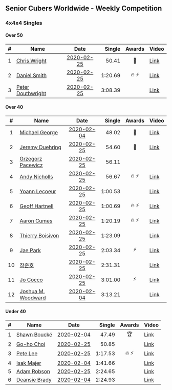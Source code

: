 ## Senior Cubers Worldwide - Weekly Competition
### 4x4x4 Singles

#### Over 50

| # | Name | Date | Single | Awards | Video |
| :--: | -- | :--: | --: | :--: | -- |
| 1 | [Chris Wright](../persons/chris_wright.md) | [2020-02-25](2020-02-25.md) | 50.41 | 🥈 | [Link](https://www.facebook.com/events/805797596592397/permalink/808666752972148/) |
| 2 | [Daniel Smith](../persons/daniel_smith.md) | [2020-02-25](2020-02-25.md) | 1:20.69 | 🔥 ⚡ | [Link](https://www.facebook.com/events/805797596592397/permalink/806362596535897/) |
| 3 | [Peter Douthwright](../persons/peter_douthwright.md) | [2020-02-25](2020-02-25.md) | 3:08.39 |  | [Link](https://www.facebook.com/events/805797596592397/permalink/808006496371507/) |

#### Over 40

| # | Name | Date | Single | Awards | Video |
| :--: | -- | :--: | --: | :--: | -- |
| 1 | [Michael George](../persons/michael_george.md) | [2020-02-04](2020-02-04.md) | 48.02 | 🥇 | [Link](https://www.facebook.com/michael.george.545/videos/10212920017115516/) |
| 2 | [Jeremy Duehring](../persons/jeremy_duehring.md) | [2020-02-25](2020-02-25.md) | 54.60 | 🥉 | [Link](https://www.facebook.com/events/805797596592397/permalink/809541269551363/) |
| 3 | [Grzegorz Pacewicz](../persons/grzegorz_pacewicz.md) | [2020-02-25](2020-02-25.md) | 56.11 |  | |
| 4 | [Andy Nicholls](../persons/andy_nicholls.md) | [2020-02-25](2020-02-25.md) | 56.67 | 🔥 ⚡ | [Link](https://www.facebook.com/events/805797596592397/permalink/808258373012986/) |
| 5 | [Yoann Lecoeur](../persons/yoann_lecoeur.md) | [2020-02-25](2020-02-25.md) | 1:00.53 |  | [Link](https://www.facebook.com/events/805797596592397/permalink/808608119644678/) |
| 6 | [Geoff Hartnell](../persons/geoff_hartnell.md) | [2020-02-25](2020-02-25.md) | 1:00.69 | 🔥 ⚡ | [Link](https://www.facebook.com/events/805797596592397/permalink/809463586225798/) |
| 7 | [Aaron Cumes](../persons/aaron_cumes.md) | [2020-02-25](2020-02-25.md) | 1:20.19 | 🔥 ⚡ | [Link](https://www.facebook.com/events/805797596592397/permalink/808568046315352/) |
| 8 | [Thierry Boisivon](../persons/thierry_boisivon.md) | [2020-02-25](2020-02-25.md) | 1:23.09 |  | [Link](https://www.facebook.com/events/805797596592397/permalink/810222906149866/) |
| 9 | [Jae Park](../persons/jae_park.md) | [2020-02-25](2020-02-25.md) | 2:03.34 | ⚡ | [Link](https://www.facebook.com/events/805797596592397/permalink/806066883232135/) |
| 10 | [장준호](../persons/장준호.md) | [2020-02-25](2020-02-25.md) | 2:31.31 |  | [Link](https://www.facebook.com/events/805797596592397/permalink/810015492837274/) |
| 11 | [Jo Cocco](../persons/jo_cocco.md) | [2020-02-25](2020-02-25.md) | 3:01.00 | ⚡ | [Link](https://www.facebook.com/events/805797596592397/permalink/809394926232664/) |
| 12 | [Joshua M. Woodward](../persons/joshua_m._woodward.md) | [2020-02-04](2020-02-04.md) | 3:13.21 |  | [Link](https://www.facebook.com/joshua.m.woodward.9/videos/10157599917355342/) |

#### Under 40

| # | Name | Date | Single | Awards | Video |
| :--: | -- | :--: | --: | :--: | -- |
| 1 | [Shawn Boucké](../persons/shawn_boucke.md) | [2020-02-04](2020-02-04.md) | 47.49 | 🏆 | [Link](https://www.facebook.com/groups/1604105099735401/permalink/2134991299980109/) |
| 2 | [Go-ho Choi](../persons/go-ho_choi.md) | [2020-02-25](2020-02-25.md) | 50.85 |  | [Link](https://www.facebook.com/events/805797596592397/permalink/805989376573219/) |
| 3 | [Pete Lee](../persons/pete_lee.md) | [2020-02-25](2020-02-25.md) | 1:17.53 | 🔥 ⚡ | [Link](https://www.facebook.com/events/805797596592397/permalink/808919202946903/) |
| 4 | [Isak Majer](../persons/isak_majer.md) | [2020-02-04](2020-02-04.md) | 1:41.66 |  | [Link](https://www.facebook.com/groups/1604105099735401/permalink/2139081646237741/) |
| 5 | [Adam Robson](../persons/adam_robson.md) | [2020-02-25](2020-02-25.md) | 2:24.65 |  | [Link](https://www.facebook.com/events/805797596592397/permalink/809621066210050/) |
| 6 | [Deansie Brady](../persons/deansie_brady.md) | [2020-02-04](2020-02-04.md) | 2:24.93 |  | [Link](https://www.facebook.com/groups/1604105099735401/permalink/2139163042896268/) |


<!-- Global site tag (gtag.js) - Google Analytics -->
<script async src="https://www.googletagmanager.com/gtag/js?id=UA-86348435-3"></script>
<script>window.dataLayer = window.dataLayer || []; function gtag() {dataLayer.push(arguments);} gtag('js', new Date()); gtag('config', 'UA-86348435-3');</script>
